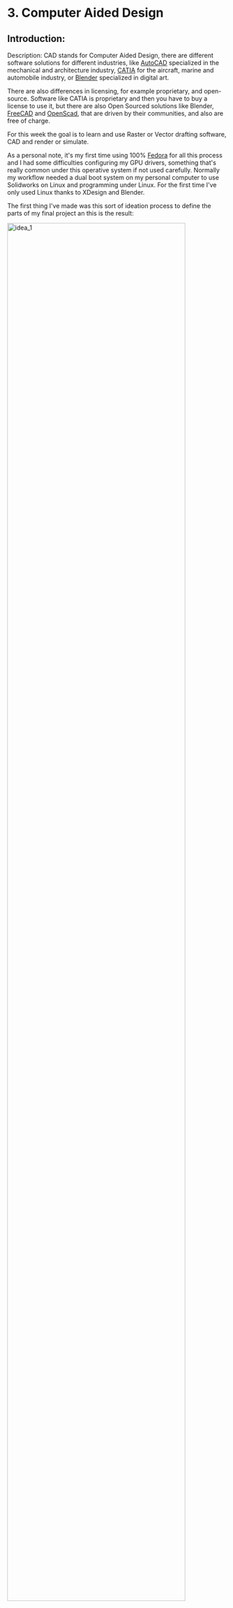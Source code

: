 # 3. Computer Aided Design

## Introduction:

Description: CAD stands for Computer Aided Design, there are different software solutions for different industries, like [AutoCAD](https://www.autodesk.com/products/autocad/overview?term=1-YEAR&support=null) specialized in the mechanical and architecture industry, [CATIA](https://www.3ds.com/products-services/catia/) for the aircraft, marine and automobile industry, or [Blender](https://www.blender.org/) specialized in digital art.

There are also differences in licensing, for example proprietary, and open-source. Software like CATIA is proprietary and then you have to buy a license to use it, but there are also Open Sourced solutions like Blender, [FreeCAD](https://www.freecadweb.org/) and [OpenScad](https://www.openscad.org/), that are driven by their communities, and also are free of charge.

For this week the goal is to learn and use Raster or Vector drafting software, CAD and render or simulate.

As a personal note, it's my first time using 100% [Fedora](https://getfedora.org/) for all this process and I had some difficulties configuring my GPU drivers, something that's really common under this operative system if not used carefully. Normally my workflow needed a dual boot system on my personal computer to use Solidworks on Linux and programming under Linux. For the first time I've only used Linux thanks to XDesign and Blender.

The first thing I've made was this sort of ideation process to define the parts of my final project an this is the result:

<img src="../../images/week03/sketch_1.jpg" alt="idea_1" width="90%"/>

 As my Photo is a bit Pixelated, I've used InkScape to make a vectorized version and then compressed it again as a JPG image:

<img src="../../images/week03/postit.jpg" alt="idea_1" width="90%"/>





### Measuring objects:

I gave myself the challenge to draw one of the earrings used for Cow identification in the experimental farm of [unilasalle](https://www.unilasalle.fr/):

<img src="../../images/week03/photo_0.jpg" alt="photo_0" width="45%"/>
<img src="../../images/week03/photo_1.jpg" alt="photo_1" width="45%"/>



### Image compression and improvement with Gimp:

I took some photos and screen captures for this and sometimes I had too use [Gimp](https://www.gimp.org/) to crop, scale and compress all images shown for this assignment page.

To crop the images I used the Selection tool and then the crop to selection tool under the Image menu in the toolbar.

<img src="../../images/week03/inkscape_1.jpg" alt="photo_0" width="45%"/>
<img src="../../images/week03/inkscape_2.jpg" alt="photo_0" width="45%"/>

To improve contrast and color of images, you just need to use options under the Filters menu in the toolbar.

<img src="../../images/week03/inkscape_3.jpg" alt="photo_0" width="45%"/>
<img src="../../images/week03/inkscape_4.jpg" alt="photo_0" width="45%"/>



## 2D

### InkScape Draft process

Shape sketching with simple forms.

Using difference and union path tools I got the shape, next added the text, codebar and color.

- First create this simple shapes with the circle and rectangle tools. The rounded corners were made with the bezier editor.

<img src="../../images/week03/inkscape_01.jpg" alt="photo_0" width="100%"/>

- Then look for the "**Align and distribute**" palette in the **Object** menu"  

<img src="../../images/week03/inkscape_02.jpg" alt="photo_0" width="100%"/>

- Select all the shapes and use "**Center on vertical axis**"

<img src="../../images/week03/inkscape_03.jpg" alt="photo_0" width="100%"/>

- Then manually adjust the shapes to make the shape as is shown here.

<img src="../../images/week03/inkscape_05.jpg" alt="photo_0" width="100%"/>

- Select all the shapes again and use the "**Union**" boolean operation on the "**Path**" Menu.

<img src="../../images/week03/inkscape_06.jpg" alt="photo_0" width="100%"/>

- This is the result and the first part of the body for the cow earring.

<img src="../../images/week03/inkscape_07.jpg" alt="photo_0" width="100%"/>

- Then make a rectangle an a Oval using the rectangle and circle tools. Try to make the Oval tangent to the first body of the earring as is shown.

<img src="../../images/week03/inkscape_10.jpg" alt="photo_0" width="100%"/>

- Select the rectangle first and then the oval, go to the "**Path**" menu in the toolbar and use the "**Difference**" boolean operation.

<img src="../../images/week03/inkscape_11.jpg" alt="photo_0" width="100%"/>

- Make the same process por the right side.

<img src="../../images/week03/inkscape_12.jpg" alt="photo_0" width="100%"/>

- Now we have two shapes that resemble the earring.

<img src="../../images/week03/inkscape_13.jpg" alt="photo_0" width="100%"/>

- To complete the shape of the earring merge both shapes using the "**Union**" operation again.

<img src="../../images/week03/inkscape_14.jpg" alt="photo_0" width="100%"/>

- This is the basic shape of the earring.

<img src="../../images/week03/inkscape_15.jpg" alt="photo_0" width="100%"/>

- Next use the circle tool and the line bezier tool to match the image shown bellow.

<img src="../../images/week03/inkscape_18.jpg" alt="photo_0" width="100%"/>

- Then select the earring shape first and the lines right after. Use the "**Cut Path**" tool to divide the shape in 3 parts. This is needed to have 3 different colors in the next step and try to make a 3D effect.

<img src="../../images/week03/inkscape_19.jpg" alt="photo_0" width="100%"/>

- Then select the parts to paint it.

<img src="../../images/week03/inkscape_20.jpg" alt="photo_0" width="100%"/>

I've used this colors:

  - <p style="background-color:#ffcc00ff"">Top: #ffcc00ff</p>
  - <p style="background-color:#d4aa00ff"">Middle: #d4aa00ff</p>
  - <p style="background-color:#ffcc00ff"">Bottom: #ffcc00ff</p>

<img src="../../images/week03/inkscape_21.jpg" alt="photo_0" width="100%"/>

- Using the "**Text box tool**" I've wrote the numbers and codes as shown those are similar to the earring, but I didn't found the same font.

<img src="../../images/week03/inkscape_22.jpg" alt="photo_0" width="100%"/>

Then I've painted the "plug" circles in the top:

  - <p style="color:white; background-color:#918a6fff"">Outer: #918a6fff</p>
  - <p style="color:white; background-color:#24221cff"">Inner: #24221cff</p>


### Result:

<img src="../../images/week03/inkscape_23.jpg" alt="photo_0" width="100%"/>


## 3D

### Xdesign:

Review:

I've learned Xdesign and I found it very complicated at first even as a Solidworks user. My main OS is Fedora Linux.



#### Linux configuration:

I've tried to use XDeisgn under Linux using Firefox, and Chromium web navigators.

- Chromium works better than Firefox.
- Activate Hardware acceleration.
- Force hardware GPU use.*

*For Nvidia Nouveau drivers use:

```
DRI_PRIME=1 chromium-browser
```

*For Nvidia propietary drivers, use Bumblebee:

```
optirun chromium-browser
```
<!--
#### Building an ElectronJS application to ensure hardware acceleration

Install node version manager:

```
curl -o- https://raw.githubusercontent.com/nvm-sh/nvm/v0.38.0/install.sh | bash
```

Load configuration to ZSH:

```
source ~/.zshrc
```

-->

#### Introduction

There are some basic operations for 3D modeling:

- 2D Drafting for sketching.
- Linear region extrusion.
- Linear region extraction.
- One axis profile revolution.
- Parametric scaling.

The whole process can be divided into three important steps:

- Sketching
- 3D solids modeling
- Part Modeling
- Assembling

The sketch is the 2D representation of a section or projection and its the base of a 3D model.

The modeling process starts when we transform a 2D shape from a sketch into a 3D entity, there are multiple operations like extrusion, revolution, subtraction and other boolean operations to shape a 3D entity.

An ensemble it's the combination of multiple 3D entities or parts, like in the real life process it requires constrains, joining mechanisms, but here you can restrict the displacement, rotation and collision with a "restriction or relationship" indicator.


#### Start a new XDesign File

We received an account as part of our Fab Academy course to access Xdesign:

This is the URL to access:
[https://eu1-ds-iam.3dexperience.3ds.com/cas/login?service=https%3A//eu1-ifwe.3dexperience.3ds.com/%3FserverId%3DFRONT_2](https://eu1-ds-iam.3dexperience.3ds.com/cas/login?service=https%3A//eu1-ifwe.3dexperience.3ds.com/%3FserverId%3DFRONT_2)

- This is the first screen after login, but I've already made a week03 Dashboard:

<img src="../../images/week03/x_01.jpg" alt="x_01.jpg" width=100%/>

- Then I've created a new component:

<img src="../../images/week03/x_02.jpg" alt="x_02.jpg" width=100%/>

- I've named the component rfid_tag:

<img src="../../images/week03/x_03.jpg" alt="x_03.jpg" width=100%/>

- This is the XDesign workspace:

<img src="../../images/week03/x_04.jpg" alt="x_04.jpg" width=100%/>

This is the sketch toolbar, and I'm going to use:

- Sketch.
- Lines.
- Square.
- Circle.
- Dimension.
- Convert entities.
- Offset.

<img src="../../images/week03/x_05.jpg" alt="x_05.jpg" width=100%/>



#### Sketching:

This is a 2D process where I've made the section of a RFID TAG used for cows and it's based on this model that I've available at FabLab Agrilab.

<img src="../../images/week03/photo_1.jpg" alt="x_05.jpg" width=50%/>

The process its as follows:

- Create a new sketch, select the plane XY and draw a rectangle:

<img src="../../images/week03/x_06.jpg" alt="x_06.jpg" width=30%/>
<img src="../../images/week03/x_07.jpg" alt="x_07.jpg" width=30%/>
<img src="../../images/week03/x_08.jpg" alt="x_08.jpg" width=30%/>
<img src="../../images/week03/x_09.jpg" alt="x_09.jpg" width=30%/>
<img src="../../images/week03/x_10.jpg" alt="x_10.jpg" width=30%/>
<img src="../../images/week03/x_11.jpg" alt="x_11.jpg" width=30%/>

- Redefine the dimensions of each side of the rectangle by using the dimension tool:
- I've measured the tag using the caliper the results are: 79 mm height and 57 mm width.

<img src="../../images/week03/x_12.jpg" alt="x_12.jpg" width=30%/>
<img src="../../images/week03/x_13.jpg" alt="x_13.jpg" width=30%/>
<img src="../../images/week03/x_14.jpg" alt="x_14.jpg" width=30%/>

- The I've converted the lines to contruction lines using right click and selecting the option in the menu:

<img src="../../images/week03/x_15.jpg" alt="x_15.jpg" width=30%/>
<img src="../../images/week03/x_16.jpg" alt="x_16.jpg" width=30%/>

- Then I've made two construction middle lines.

<img src="../../images/week03/x_17.jpg" alt="x_17.jpg" width=30%/>
<img src="../../images/week03/x_18.jpg" alt="x_18.jpg" width=30%/>

- The circle is the holder of the RFID it has a diameter of 20 mm, I've made it tangent to the top line. And I've made a new bottom tangent line for the lower part.

<img src="../../images/week03/x_19.jpg" alt="x_19.jpg" width=30%/>
<img src="../../images/week03/x_20.jpg" alt="x_20.jpg" width=30%/>
<img src="../../images/week03/x_21.jpg" alt="x_21.jpg" width=30%/>
<img src="../../images/week03/x_22.jpg" alt="x_22.jpg" width=30%/>

- Results so far:

<img src="../../images/week03/x_23.jpg" alt="x_23.jpg" width=100%/>

- The 3 points arc tool, works by selecting first the center, start and end.

<img src="../../images/week03/x_24.jpg" alt="x_24.jpg" width=100%/>

- Then I've joined the arc and the circle with tangent lines.

<img src="../../images/week03/x_25.jpg" alt="x_25.jpg" width=100%/>
<img src="../../images/week03/x_26.jpg" alt="x_26.jpg" width=100%/>

- I've used the rounding tool to make round corners with a 4 mm radius.

<img src="../../images/week03/x_27.jpg" alt="x_27.jpg" width=100%/>

- Then I've trimmed the lines to left the sillouete that I'm goint to extrude:

<img src="../../images/week03/x_28.jpg" alt="x_28.jpg" width=100%/>
<img src="../../images/week03/x_29.jpg" alt="x_29.jpg" width=100%/>
<img src="../../images/week03/x_30.jpg" alt="x_30.jpg" width=100%/>

- So far I've been finish a half of the tag and used the Mirror tool, selecting the vertical middle line and selecting the half siloutte:

<img src="../../images/week03/x_31.jpg" alt="x_31.jpg" width=100%/>
<img src="../../images/week03/x_32.jpg" alt="x_32.jpg" width=100%/>
<img src="../../images/week03/x_33.jpg" alt="x_33.jpg" width=100%/>

- This is the final sketch:

<img src="../../images/week03/x_34.jpg" alt="x_34.jpg" width=100%/>

- The final step its to add a inner circle of 14 mm diameter, concentric to the top curve.

<img src="../../images/week03/x_35.jpg" alt="x_35.jpg" width=100%/>
<img src="../../images/week03/x_36.jpg" alt="x_36.jpg" width=100%/>



#### Modeling:

- I've used the extrusion tool and used it on my latest sketch. Left click  on the sketch and on the extrude contextual menu select the thickness 3mm. This is the measurement I got from the RFID Tag using the caliper.

<img src="../../images/week03/x_37.jpg" alt="x_37.jpg" width=100%/>
<img src="../../images/week03/x_38.jpg" alt="" width=100%/>
<img src="../../images/week03/x_39.jpg" alt="" width=100%/>
<img src="../../images/week03/x_40.jpg" alt="" width=100%/>

- Resulting 3D shape:

<img src="../../images/week03/x_41.jpg" alt="" width=100%/>
<img src="../../images/week03/x_42.jpg" alt="" width=100%/>

- Then I've to make a cut through the material using the sketch tool in the thickness or lateral face of the 3D model.

<img src="../../images/week03/x_43.jpg" alt="" width=100%/>

- I've used the convert entity tool to make a projection square on the current sketch:

<img src="../../images/week03/x_44.jpg" alt="" width=100%/>
<img src="../../images/week03/x_45.jpg" alt="" width=100%/>
<img src="../../images/week03/x_46.jpg" alt="" width=100%/>

- Then I've draft the lines based on the measurements of the RFID Tag:

<img src="../../images/week03/x_47.jpg" alt="" width=100%/>
<img src="../../images/week03/x_48.jpg" alt="" width=100%/>
<img src="../../images/week03/x_49.jpg" alt="" width=100%/>
<img src="../../images/week03/x_50.jpg" alt="" width=100%/>

- Then I've created areas to use the extrude cut tool:

<img src="../../images/week03/x_51.jpg" alt="" width=100%/>
<img src="../../images/week03/x_52.jpg" alt="" width=100%/>
<img src="../../images/week03/x_53.jpg" alt="" width=100%/>

- Final sketch so far:

<img src="../../images/week03/x_54.jpg" alt="" width=100%/>

- To extrude the cut, use the extrude tool and select cut:

<img src="../../images/week03/x_55.jpg" alt="" width=100%/>

- I've choose the "up to next" option:

<img src="../../images/week03/x_56.jpg" alt="" width=100%/>

- First result of the cut: And I've missed to define the ramp dimension:

<img src="../../images/week03/x_57.jpg" alt="" width=100%/>
<img src="../../images/week03/x_58.jpg" alt="" width=100%/>

- Defining the ramp dimension:

<img src="../../images/week03/x_59.jpg" alt="" width=100%/>
<img src="../../images/week03/x_60.jpg" alt="" width=100%/>

- Then I've extruded over the shown surface to create a ring using, sketch and extrusion tool:

<img src="../../images/week03/x_61.jpg" alt="" width=100%/>
<img src="../../images/week03/x_62.jpg" alt="" width=100%/>
<img src="../../images/week03/x_63.jpg" alt="" width=100%/>
<img src="../../images/week03/x_64.jpg" alt="" width=100%/>
<img src="../../images/week03/x_65.jpg" alt="" width=100%/>

- Then on the bottom of the tag I've made another ring shape, following again, sketch, extrude process:

<img src="../../images/week03/x_66.jpg" alt="" width=100%/>
<img src="../../images/week03/x_67.jpg" alt="" width=100%/>
<img src="../../images/week03/x_68.jpg" alt="" width=100%/>
<img src="../../images/week03/x_69.jpg" alt="" width=100%/>

- The RFIG TAG has two visible components, so I've made an assembly with the assembly tools.

<img src="../../images/week03/x_70.jpg" alt="" width=100%/>

- I've named the assembly "Physical Product 2":

<img src="../../images/week03/x_71.jpg" alt="" width=100%/>

- Then I've created a new component named "Rfid inner":

<img src="../../images/week03/x_72.jpg" alt="" width=100%/>
<img src="../../images/week03/x_73.jpg" alt="" width=100%/>

- I've used the top face of the ring shown as base for the inner tag component:

<img src="../../images/week03/x_74.jpg" alt="" width=100%/>

- Using the sketch, extrude tool I've made the 3 parts of the body:
- First part:

<img src="../../images/week03/x_75.jpg" alt="" width=100%/>
<img src="../../images/week03/x_76.jpg" alt="" width=100%/>
<img src="../../images/week03/x_77.jpg" alt="" width=100%/>
<img src="../../images/week03/x_78.jpg" alt="" width=100%/>
<img src="../../images/week03/x_79.jpg" alt="" width=100%/>
<img src="../../images/week03/x_80.jpg" alt="" width=100%/>

- Second part:

<img src="../../images/week03/x_81.jpg" alt="" width=100%/>
<img src="../../images/week03/x_82.jpg" alt="" width=100%/>

- Third part:

<img src="../../images/week03/x_83.jpg" alt="" width=100%/>
<img src="../../images/week03/x_84.jpg" alt="" width=100%/>


<img src="../../images/week03/x_85.jpg" alt="" width=100%/>

- Final shape:

<img src="../../images/week03/x_86.jpg" alt="" width=100%/>
<img src="../../images/week03/x_87.jpg" alt="" width=100%/>

- Then I've used the apply material tool:

<img src="../../images/week03/x_88.jpg" alt="" width=100%/>

- Selected "Black low gloss plastic":

<img src="../../images/week03/x_89.jpg" alt="" width=100%/>
<img src="../../images/week03/x_90.jpg" alt="" width=100%/>

- Then I've selected the first component I've modeled and applied using the "Apply material tool":

<img src="../../images/week03/x_91.jpg" alt="" width=100%/>

- And selected "Plastic, low glow, yellow":

<img src="../../images/week03/x_92.jpg" alt="" width=100%/>



#### Assembly:

- To make this assembly video I've captured the screen on my computer using [simple screen recorder](https://www.maartenbaert.be/simplescreenrecorder/)

<img src="../../images/week03/as_01.jpg" alt="" width=100%/>

- Selecting a rectangular region of my screen framing my model under [XDesign](https://www.solidworks.com/es/media/solidworks-xdesign-design-go) and then pulsing the relationship constrain "coincident surface".

<img src="../../images/week03/as_02.jpg" alt="" width=100%/>

- [XDesign](https://www.solidworks.com/es/media/solidworks-xdesign-design-go) then makes and animation where the two selected surfaces move until fund each other.

- This is the configuration I've used on simplescreenrecorder.

<img src="../../images/week03/as_03.jpg" alt="" width=45%/>
<img src="../../images/week03/as_04.jpg" alt="" width=45%/>
<img src="../../images/week03/as_05.jpg" alt="" width45%/>


- This is the video result:

<figure class="video_container">
  <video controls="true" allowfullscreen="true">
    <source src="../../images/week03/xdesign_assembly.mp4" type="video/mp4">
  </video>
</figure>


- And then this is a the ffmpeg command I've used. More info in my [project management page.](../../assignments/week02/#video)

<script id="asciicast-GVYKXvYN9nGQclZUruxwxH2TU" src="https://asciinema.org/a/GVYKXvYN9nGQclZUruxwxH2TU.js" data-autoplay="true" data-size="small" data-loop=1 data-t=23 data-speed=2  data-rows=10 async></script>



#### Model video:

<figure class="video_container">
  <video controls="true" allowfullscreen="true">
    <source src="../../images/week03/xdesign_video.mp4" type="video/mp4">
  </video>
</figure>



#### Photo capture:

<img src="../../images/week03/xdesign_render.jpg" alt="drawing" />

This is a view of the model I've made in XDesign.

I've used this command for video compression with ffmpeg:


<!--
## AgriLabs workshops:

### 3D modeling with FreeCad:

FreeCAD is a very interesting software, I had some issues on my Linux system but we practiced during our short workshop.

<img src="../../images/week03/freecad_1.jpeg" alt="drawing" width="90%"/>
<img src="../../images/week03/freecad_2.jpeg" alt="drawing" width="90%"/>



### 3D modeling with Blender:

The last time I've used blender was in 2010 and nowadays it looks incredible amazing, the interface and the workflow have improved. At that time we only learn very basic stuff for modeling. But it gave me a very good idea of the possibilities for rendering. So I explored rendering for my self later.

<img src="../../images/week03/blender_1.jpg" alt="drawing" width="90%"/>
<img src="../../images/week03/blender_2.jpg" alt="drawing" width="90%"/>


## Render with blender

I've exported the 3D model from xDesign as STL and imported it in Blender to make this renders.

<img src="../../images/week03/blender_render.jpg" alt="drawing" width="90%"/>

It was easy to paint the faces but it took a while.

<img src="../../images/week03/blender_render_2.jpg" alt="drawing" width="90%"/>

This is the model with a Simple deformation modifier.

The render motor used was Workbench with the basic configuration.

-->


## Files


[Download 3DXML Xdesign files.](../../files_for_projects/earring_fr27.3dxml)

[Download InksCape SVG files](../../files_for_projects/inkscape_earring_fr27.zip)

[Download from XDesign. Note: You need a 3dexperience account.](https://eu1-ifwe.3dexperience.3ds.com/#app:X3DDRIV_AP/content:driveId=R1132100766590&contentId=C0CC36E6092700006020334C00074EA0&contentType=file)
[Download Blender files](../../files_for_projects/blender_fabacademy.zip)
[Download Render files](../../files_for_projects/TAG_RF27.zip)
